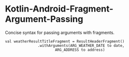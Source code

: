 # Kotlin-Android-Fragment-Argument-Passing

Concise syntax for passing arguments with fragments.

 ```
val weatherResultTitleFragment = ResultHeaderFragment()
                .withArguments(ARG_WEATHER_DATE to date,
                        ARG_ADDRESS to address)
```
